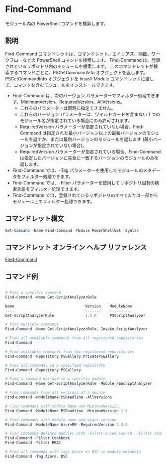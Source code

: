 # Find-Command

モジュール内の PowerShell コマンドを検索します。

## 説明
Find-Command コマンドレットは、コマンドレット、エイリアス、関数、ワークフローなどの PowerShell コマンドを検索します。 Find-Command は、登録されているリポジトリ内のモジュールを検索します。
このコマンドレットが検索するコマンドごとに、PSGetCommandInfo オブジェクトを返します。 PSGetCommandInfo オブジェクトを Install-Module コマンドレットに渡して、コマンドを含むモジュールをインストールできます。

- Find-Command は、次のバージョン パラメーターでフィルター処理できます。MinimumVersion、RequiredVersion、AllVersions。
  - これらのパラメーターは同時に指定できません。
  - これらのバージョン パラメーターは、ワイルドカードを含まない 1 つのモジュール名が指定されている場合にのみ許可されます。
  - RequiredVersion パラメーターが指定されていない場合、Find-Command は指定された最小バージョン以上の最新バージョンのモジュールを返すか、または最新バージョンのモジュールを返します (最小バージョンが指定されていない場合)。
  - RequiredVersion パラメーターが指定されている場合、Find-Command は指定したバージョンに完全に一致するバージョンのモジュールのみを返します。
- Find-Command では、-Tag パラメーターを使用してモジュールのメタデータをフィルター処理できます。
- Find-Command では、-Filter パラメーターを使用してリポジトリ固有の検索言語をフィルター処理できます。
- Find-Command では、登録されているリポジトリのすべてまたは一部からモジュール上でフィルター処理できます。

## コマンドレット構文
```powershell
Get-Command -Name Find-Command -Module PowerShellGet -Syntax
```

## コマンドレット オンライン ヘルプ リファレンス

[Find-Command](http://go.microsoft.com/fwlink/?LinkId=733636)

## コマンド例
```powershell

# Find a specific command
Find-Command -Name Get-ScriptAnalyzerRule

Name                                Version    ModuleName                          Repository
----                                -------    ----------                          ----------
Get-ScriptAnalyzerRule              1.5.0      PSScriptAnalyzer                    PSGallery

# Find multiple commands
Find-Command -Name Get-ScriptAnalyzerRule, Invoke-ScriptAnalyzer

# Find all available commands from all registered repositories
Find-Command

# Find available commands from few registered repositories
Find-Command -Repository PSGallery,PrivatePSGallery

# Find all commands in a specified repository
Find-Command -Repository PSGallery

# Find a command defined in a specific module
Find-Command -Name Get-ScriptAnalyzerRule -Module PSScriptAnalyzer

# Find commands from all versions of a module
Find-Command -ModuleName PSReadline -AllVersions

# Find commands with module name and MinimumVersion.
Find-Command -ModuleName PSReadline -MinimumVersion 1.1

# Find commands with module name and exact version
Find-Command -ModuleName AzureRM -RequiredVersion 1.4.0

# Find commands defined modules with -Filter based search. -Filter searches in description and module names
Find-Command -Filter Cookbook
Find-Command -Filter RBAC

# Find all commands with tags Azure or DSC in module metadata
Find-Command -Tag Azure, DSC

```

<!--HONumber=Aug16_HO3-->


